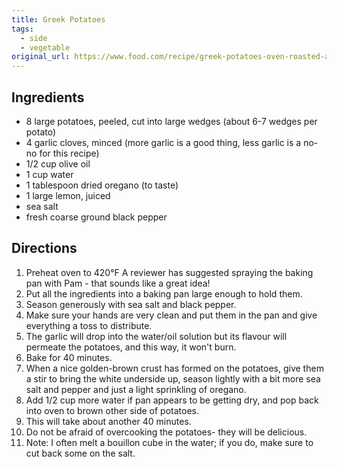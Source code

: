 ```yaml
---
title: Greek Potatoes
tags:
  - side
  - vegetable
original_url: https://www.food.com/recipe/greek-potatoes-oven-roasted-and-delicious-87782
---
```


## Ingredients

* 8 large potatoes, peeled, cut into large wedges (about 6-7 wedges per potato)
* 4 garlic cloves, minced (more garlic is a good thing, less garlic is a no-no for this recipe)
* 1/2 cup olive oil
* 1 cup water
* 1 tablespoon dried oregano (to taste)
* 1 large lemon, juiced
* sea salt
* fresh coarse ground black pepper

## Directions

1. Preheat oven to 420°F A reviewer has suggested spraying the baking pan with Pam - that sounds like a great idea!
1. Put all the ingredients into a baking pan large enough to hold them.
1. Season generously with sea salt and black pepper.
1. Make sure your hands are very clean and put them in the pan and give everything a toss to distribute.
1. The garlic will drop into the water/oil solution but its flavour will permeate the potatoes, and this way, it won't burn.
1. Bake for 40 minutes.
1. When a nice golden-brown crust has formed on the potatoes, give them a stir to bring the white underside up, season lightly with a bit more sea salt and pepper and just a light sprinkling of oregano.
1. Add 1/2 cup more water if pan appears to be getting dry, and pop back into oven to brown other side of potatoes.
1. This will take about another 40 minutes.
1. Do not be afraid of overcooking the potatoes- they will be delicious.
1. Note: I often melt a bouillon cube in the water; if you do, make sure to cut back some on the salt.